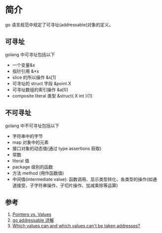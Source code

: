 # 简介
go 语言规范中规定了可寻址(addressable)对象的定义。

## 可寻址
golang 中可寻址包括以下
- 一个变量&x
- 指针引用 &*x
- slice 的所以操作 &s[1]
- 可寻址的 struct 字段 &point.X
- 可寻址数组的索引操作 &a[0]
- composite literal 类型  &struct{ X int }{1}

## 不可寻址
golang 中不可寻址包括以下
- 字符串中的字节
- map 对象中的元素
- 接口对象的动态值(通过 type assertions 获取)
- 常数
- literal 值
- package 级别的函数
- 方法 method (用作函数值)
- 中间值(intermediate value): 函数调用、显示类型转化、各类型的操作(如通道接受、子字符串操作、子切片操作、加减乘除等运算)



## 参考
1. [Pointers vs. Values](src="https://golang.org/doc/effective_go.html#pointers_vs_values")
2. [go addressable 详解](src="https://colobu.com/2018/02/27/go-addressable/")
3. [Which values can and which values can't be taken addresses?](src="https://go101.org/article/unofficial-faq.html#unaddressable-values")